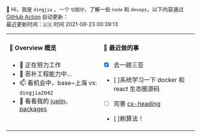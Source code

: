 👋 Hi，我是 `dingjia` ，一个 `切图仔`，了解一些 `node` 和 `devops`，以下内容通过 [GitHub Action](https://github.com/dingjiamughal/dingjiamughal/actions) 自动更新：<br>
最近更新时间：🇺🇸 时间 2021-08-23 00:39:13

<table>
<tr>
<td valign="top" width="50%">

#### 📜 Overview 概览

<!-- overview starts -->

-   🔭 正在努力工作 
-   🤔 恶补工程能力中... 
-   📫 看机会中，base~上海 vx: `dingjia2042` 
-   💬 看看我的 [juejin](https://juejin.cn/user/993614241205592/posts)、[packages](https://www.npmjs.com/settings/djmughal/packages) 
<!-- overview ends -->

<img width="500" height="1">

</td>
<td valign="top" width="50%">

#### 📘 最近做的事

<!-- blog starts -->

   - [x] 去一趟三亚 
   - [ ]系统学习一下 docker 和 react 生态圈源码 
   - [ ] 完善 [cx-heading](https://www.npmjs.com/settings/cx-heading/packages) 
   - [ ]刷算法！ 
<!-- blog ends -->

<img width="500" height="1">

</td>
</tr>
</table>

